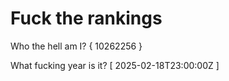 # Fuck the rankings

Who the hell am I?
{ 10262256 }

What fucking year is it?
[ 2025-02-18T23:00:00Z ]
